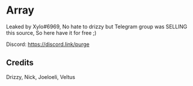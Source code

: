 # Array

Leaked by Xylo#6969, No hate to drizzy but Telegram group was SELLING this source,
So here have it for free ;)

Discord: https://discord.link/purge

## Credits

Drizzy, Nick, Joeloeli, Veltus
